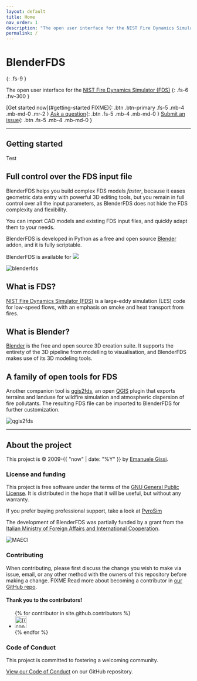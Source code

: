 ```yaml
---
layout: default
title: Home
nav_order: 1
description: "The open user interface for the NIST Fire Dynamics Simulator (FDS)"
permalink: /
---
```


# **BlenderFDS**
{: .fs-9 }

The open user interface for the [NIST Fire Dynamics Simulator (FDS)](https://pages.nist.gov/fds-smv/)
{: .fs-6 .fw-300 }



[Get started now](#getting-started FIXME){: .btn .btn-primary .fs-5 .mb-4 .mb-md-0 .mr-2 } [Ask a question](https://groups.google.com/g/blenderfds){: .btn .fs-5 .mb-4 .mb-md-0 } [Submit an issue](https://github.com/firetools/blenderfds/issues){: .btn .fs-5 .mb-4 .mb-md-0 }

---

## Getting started

Test

## Full control over the FDS input file

BlenderFDS helps you build complex FDS models *faster*,
because it eases geometric data entry with powerful 3D editing tools,
but you remain in full control over all the input parameters,
as BlenderFDS does not hide the FDS complexity and flexibility.

You can import CAD models and existing FDS input files,
and quickly adapt them to your needs.

BlenderFDS is developed in Python
as a free and open source [Blender](https://www.blender.org/) addon,
and it is fully scriptable.

BlenderFDS is available for
[![](https://github.com/firetools/blenderfds/wiki/images/web/win_mac_linux.png)](https://github.com/firetools/blenderfds/wiki/Installing)

![blenderfds](https://github.com/firetools/blenderfds/wiki/images/web/blenderfds.gif)

## What is FDS?

[NIST Fire Dynamics Simulator (FDS)](https://pages.nist.gov/fds-smv/)
is a large-eddy simulation (LES) code for low-speed flows,
with an emphasis on smoke and heat transport from fires.

## What is Blender?

[Blender](https://www.blender.org/) is the free and open source 3D creation suite.
It supports the entirety of the 3D pipeline from modelling to visualisation,
and BlenderFDS makes use of its 3D modeling tools.

## A family of open tools for FDS

Another companion tool is [qgis2fds](https://github.com/firetools/qgis2fds/wiki), an open [QGIS](https://www.qgis.org) plugin
that exports terrains and landuse for wildfire simulation and atmospheric dispersion of fire pollutants.
The resulting FDS file can be imported to BlenderFDS for further customization.

![qgis2fds](https://github.com/firetools/blenderfds/wiki/images/web/qgis2fds-blenderfds.gif)

---

## About the project

This project is &copy; 2009-{{ "now" | date: "%Y" }} by [Emanuele Gissi](https://emanuelegissi.eu).

### License and funding

This project is free software under the terms of
the [GNU General Public License](https://www.gnu.org/licenses/gpl-3.0.en.html).
It is distributed in the hope that it will be useful,
but without any warranty.

If you prefer buying professional support, take a look at
[PyroSim](https://www.thunderheadeng.com/pyrosim)

The development of BlenderFDS was partially funded by a grant from
the [Italian Ministry of Foreign Affairs and International Cooperation](https://www.esteri.it/).

![MAECI](https://github.com/firetools/blenderfds/wiki/images/logo_maeci.jpeg)

### Contributing

When contributing, please first discuss the change you wish to make via issue,
email, or any other method with the owners of this repository before making a change. FIXME
Read more about becoming a contributor in [our GitHub repo](https://github.com/pmarsceill/just-the-docs#contributing).

#### Thank you to the contributors!

<ul class="list-style-none">
{% for contributor in site.github.contributors %}
  <li class="d-inline-block mr-1">
     <a href="{{ contributor.html_url }}"><img src="{{ contributor.avatar_url }}" width="32" height="32" alt="{{ contributor.login }}"/></a>
  </li>
{% endfor %}
</ul>

### Code of Conduct

This project is committed to fostering a welcoming community.

[View our Code of Conduct](https://github.com/pmarsceill/just-the-docs/tree/master/CODE_OF_CONDUCT.md) on our GitHub repository.
